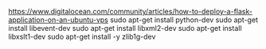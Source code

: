 https://www.digitalocean.com/community/articles/how-to-deploy-a-flask-application-on-an-ubuntu-vps
sudo apt-get install python-dev
sudo apt-get install libevent-dev
sudo apt-get install libxml2-dev
sudo apt-get install libxslt1-dev 
sudo apt-get install -y zlib1g-dev
